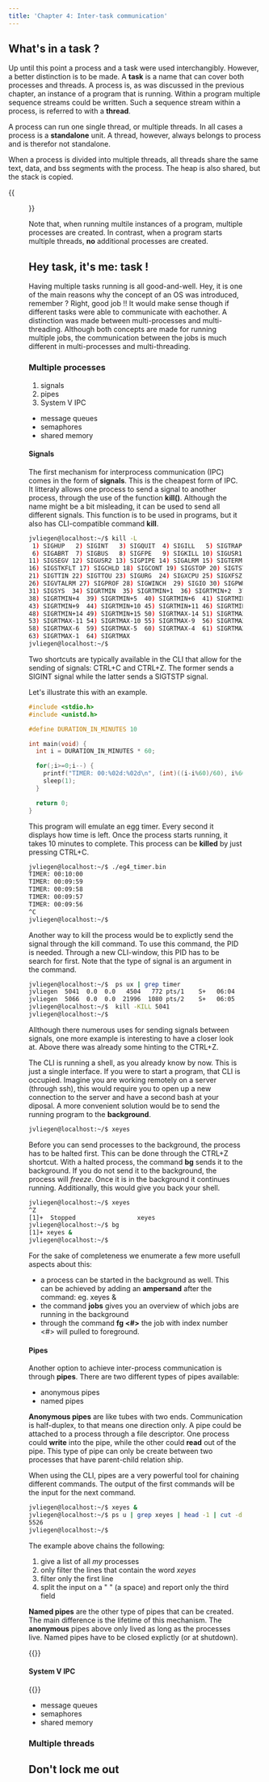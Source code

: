 ```yaml
---
title: 'Chapter 4: Inter-task communication'
---
```

<!--
&laquo;&nbsp;[Back to Table of Contents](/)<br/>

<hr/>
< !--
&raquo;&nbsp;[Naar de labo opgave](#oef)
-->

## What's in a task ?

Up until this point a process and a task were used interchangibly. However, a better distinction is to be made. A **task** is a name that can cover both processes and threads. A process is, as was discussed in the previous chapter, an instance of a program that is running. Within a program multiple sequence streams could be written. Such a sequence stream within a process, is referred to with a **thread**. 

A process can run one single thread, or multiple threads. In all cases a process is a **standalone** unit. A thread, however, always belongs to process and is therefor not standalone.

When a process is divided into multiple threads, all threads share the same text, data, and bss segments with the process. The heap is also shared, but the stack is copied.

{{<figure src="/img/os4_proc_thread.png" title="Sections in a single threaded (left) and multithreaded (right) process.">}}

Note that, when running multile instances of a program, multiple processes are created. In contrast, when a program starts multiple threads, **no** additional processes are created.


## Hey task, it's me: task !

Having multiple tasks running is all good-and-well. Hey, it is one of the main reasons why the concept of an OS was introduced, remember ? Right, good job !! It would make sense though if different tasks were able to communicate with eachother. A distinction was made between multi-processes and multi-threading. Although both concepts are made for running multiple jobs, the communication between the jobs is much different in multi-processes and multi-threading.

### Multiple processes

1. signals
2. pipes
3. System V IPC
  * message queues
  * semaphores
  * shared memory


#### Signals
The first mechanism for interprocess communication (IPC) comes in the form of **signals**. This is the cheapest form of IPC. It litteraly allows one process to send a signal to another process, through the use of the function **kill()**. Although the name might be a bit misleading, it can be used to send all different signals. This function is to be used in programs, but it also has CLI-compatible command **kill**.

```bash
jvliegen@localhost:~/$ kill -L
 1) SIGHUP   2) SIGINT   3) SIGQUIT  4) SIGILL   5) SIGTRAP
 6) SIGABRT  7) SIGBUS   8) SIGFPE   9) SIGKILL 10) SIGUSR1
11) SIGSEGV 12) SIGUSR2 13) SIGPIPE 14) SIGALRM 15) SIGTERM
16) SIGSTKFLT 17) SIGCHLD 18) SIGCONT 19) SIGSTOP 20) SIGTSTP
21) SIGTTIN 22) SIGTTOU 23) SIGURG  24) SIGXCPU 25) SIGXFSZ
26) SIGVTALRM 27) SIGPROF 28) SIGWINCH  29) SIGIO 30) SIGPWR
31) SIGSYS  34) SIGRTMIN  35) SIGRTMIN+1  36) SIGRTMIN+2  37) SIGRTMIN+3
38) SIGRTMIN+4  39) SIGRTMIN+5  40) SIGRTMIN+6  41) SIGRTMIN+7  42) SIGRTMIN+8
43) SIGRTMIN+9  44) SIGRTMIN+10 45) SIGRTMIN+11 46) SIGRTMIN+12 47) SIGRTMIN+13
48) SIGRTMIN+14 49) SIGRTMIN+15 50) SIGRTMAX-14 51) SIGRTMAX-13 52) SIGRTMAX-12
53) SIGRTMAX-11 54) SIGRTMAX-10 55) SIGRTMAX-9  56) SIGRTMAX-8  57) SIGRTMAX-7
58) SIGRTMAX-6  59) SIGRTMAX-5  60) SIGRTMAX-4  61) SIGRTMAX-3  62) SIGRTMAX-2
63) SIGRTMAX-1  64) SIGRTMAX  
jvliegen@localhost:~/$  
```

Two shortcuts are typically available in the CLI that allow for the sending of signals: CTRL+C and CTRL+Z. The former sends a SIGINT signal while the latter sends a SIGTSTP signal.

Let's illustrate this with an example.

```C
#include <stdio.h>
#include <unistd.h>

#define DURATION_IN_MINUTES 10

int main(void) {
  int i = DURATION_IN_MINUTES * 60;

  for(;i>=0;i--) {
    printf("TIMER: 00:%02d:%02d\n", (int)((i-i%60)/60), i%60);
    sleep(1);
  }

  return 0;
}
```

This program will emulate an egg timer. Every second it displays how time is left. Once the process starts running, it takes 10 minutes to complete. This process can be **killed** by just pressing CTRL+C.

```bash
jvliegen@localhost:~/$ ./eg4_timer.bin 
TIMER: 00:10:00
TIMER: 00:09:59
TIMER: 00:09:58
TIMER: 00:09:57
TIMER: 00:09:56
^C
jvliegen@localhost:~/$ 

```

Another way to kill the process would be to explictly send the signal through the kill command. To use this command, the PID is needed. Through a new CLI-window, this PID has to be search for first. Note that the type of signal is an argument in the command.

```bash
jvliegen@localhost:~/$  ps ux | grep timer
jvliegen  5041  0.0  0.0   4504   772 pts/1    S+   06:04   0:00 ./eg4_timer.bin
jvliegen  5066  0.0  0.0  21996  1080 pts/2    S+   06:05   0:00 grep --color=auto timer
jvliegen@localhost:~/$  kill -KILL 5041
jvliegen@localhost:~/$ 
```

Allthough there numerous uses for sending signals between signals, one more example is interesting to have a closer look at. Above there was already some hinting to the CTRL+Z. 

The CLI is running a shell, as you already know by now. This is just a single interface. If you were to start a program, that CLI is occupied. Imagine you are working remotely on a server (through ssh), this would require you to open up a new connection to the server and have a second bash at your diposal. A more convenient solution would be to send the running program to the **background**.

```bash
jvliegen@localhost:~/$ xeyes 
```

Before you can send processes to the background, the process has to be halted first. This can be done through the CTRL+Z shortcut. With a halted process, the command **bg** sends it to the background. If you do not send it to the background, the process will *freeze*. Once it is in the background it continues running. Additionally, this would give you back your shell.

```bash
jvliegen@localhost:~/$ xeyes 
^Z
[1]+  Stopped                 xeyes
jvliegen@localhost:~/$ bg
[1]+ xeyes &
jvliegen@localhost:~/$ 
```

For the sake of completeness we enumerate a few more usefull aspects about this:

* a process can be started in the background as well. This can be achieved by adding an **ampersand** after the command: eg. xeyes &
* the command **jobs** gives you an overview of which jobs are running in the background
* through the command **fg <#>** the job with index number <#> will pulled to foreground.


#### Pipes
Another option to achieve inter-process communication is through **pipes**. There are two different types of pipes available:
* anonymous pipes
* named pipes

**Anonymous pipes** are like tubes with two ends. Communication is half-duplex, to that means one direction only. A pipe could be attached to a process through a file descriptor. One process could **write** into the pipe, while the other could **read** out of the pipe. This type of pipe can only be create between two processes that have parent-child relation ship. 

When using the CLI, pipes are a very powerful tool for chaining different commands. The output of the first commands will be the input for the next command.

```bash
jvliegen@localhost:~/$ xeyes &
jvliegen@localhost:~/$ ps u | grep xeyes | head -1 | cut -d " " -f 3
5526
jvliegen@localhost:~/$ 
```

The example above chains the following:

1. give a list of all *my* processes
2. only filter the lines that contain the word *xeyes*
3. filter only the first line 
4. split the input on a " " (a space) and report only the third field

**Named pipes** are the other type of pipes that can be created. The main difference is the lifetime of this mechanism. The **anonymous** pipes above only lived as long as the processes live. Named pipes have to be closed explictly (or at shutdown).

{{<todo message="Give example on > and <">}}

#### System V IPC
{{<todo message="Out-of-scope ?">}}

  * message queues
  * semaphores
  * shared memory

### Multiple threads


## Don't lock me out